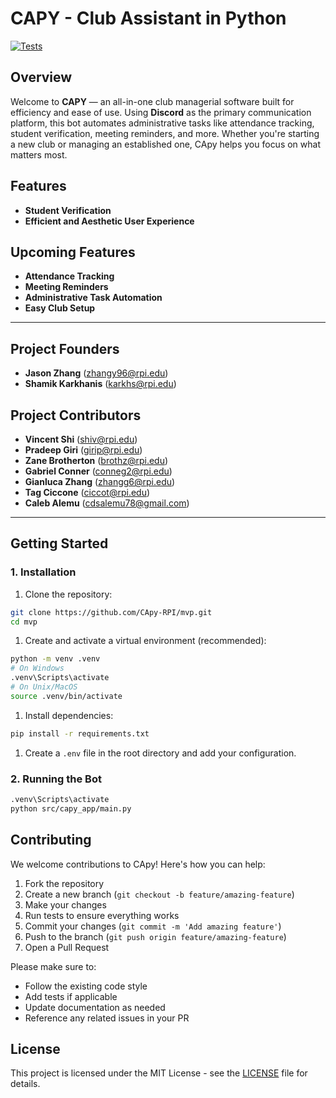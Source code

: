 # CAPY - Club Assistant in Python  

[![Tests](https://github.com/CApy-RPI/mvp/actions/workflows/tests.yml/badge.svg)](https://github.com/CApy-RPI/mvp/actions/workflows/tests.yml)

## **Overview**  

Welcome to **CAPY** — an all-in-one club managerial software built for efficiency and ease of use. Using **Discord** as the primary communication platform, this bot automates administrative tasks like attendance tracking, student verification, meeting reminders, and more. Whether you're starting a new club or managing an established one, CApy helps you focus on what matters most.

## **Features**  

- **Student Verification**
- **Efficient and Aesthetic User Experience**

## **Upcoming Features**

- **Attendance Tracking**  
- **Meeting Reminders**  
- **Administrative Task Automation**  
- **Easy Club Setup**  

---

## **Project Founders**

- **Jason Zhang** ([zhangy96@rpi.edu](mailto:zhangy96@rpi.edu))
- **Shamik Karkhanis** ([karkhs@rpi.edu](mailto:karkhs@rpi.edu))

## **Project Contributors**  

- **Vincent Shi** ([shiv@rpi.edu](mailto:shiv@rpi.edu))
- **Pradeep Giri** ([girip@rpi.edu](mailto:girip@rpi.edu))
- **Zane Brotherton** ([brothz@rpi.edu](mailto:brothz@rpi.edu))
- **Gabriel Conner** ([conneg2@rpi.edu](mailto:conneg2@rpi.edu))
- **Gianluca Zhang** ([zhangg6@rpi.edu](mailto:zhangg6@rpi.edu))
- **Tag Ciccone** ([ciccot@rpi.edu](mailto:ciccot@rpi.edu))
- **Caleb Alemu** ([cdsalemu78@gmail.com](mailto:cda1943@rit.edu))

---

## **Getting Started**  

### **1. Installation**  

1. Clone the repository:

```bash
git clone https://github.com/CApy-RPI/mvp.git
cd mvp
```

1. Create and activate a virtual environment (recommended):

```bash
python -m venv .venv
# On Windows
.venv\Scripts\activate
# On Unix/MacOS
source .venv/bin/activate
```

1. Install dependencies:

```bash
pip install -r requirements.txt
```

1. Create a `.env` file in the root directory and add your configuration.

### **2. Running the Bot**

```bash
.venv\Scripts\activate
python src/capy_app/main.py
```

## **Contributing**

We welcome contributions to CApy! Here's how you can help:

1. Fork the repository
2. Create a new branch (`git checkout -b feature/amazing-feature`)
3. Make your changes
4. Run tests to ensure everything works
5. Commit your changes (`git commit -m 'Add amazing feature'`)
6. Push to the branch (`git push origin feature/amazing-feature`)
7. Open a Pull Request

Please make sure to:

- Follow the existing code style
- Add tests if applicable
- Update documentation as needed
- Reference any related issues in your PR

## **License**

This project is licensed under the MIT License - see the [LICENSE](LICENSE) file for details.
